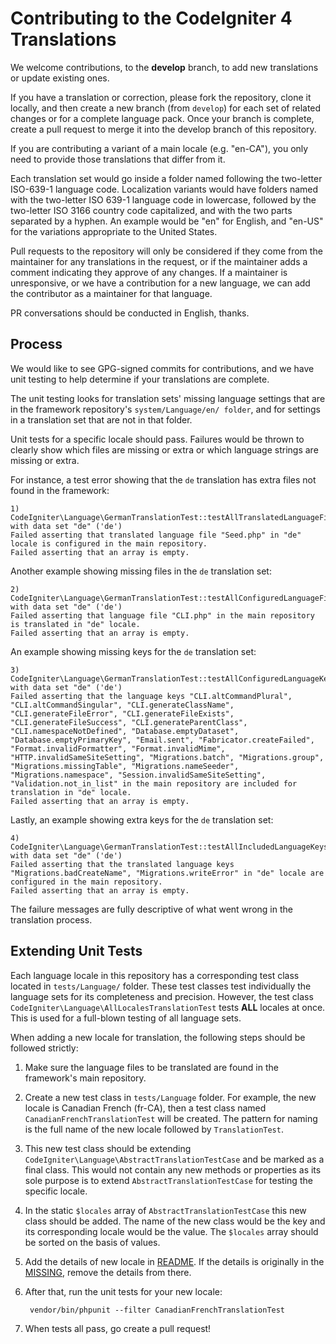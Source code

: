 # Contributing to the CodeIgniter 4 Translations

We welcome contributions, to the **develop** branch, to add new translations or update existing ones.

If you have a translation or correction, please fork the repository, clone it
locally, and then create a new branch (from `develop`) for each set of related changes
or for a complete language pack. Once your branch is complete, create a pull
request to merge it into the develop branch of this repository.

If you are contributing a variant of a main locale (e.g. "en-CA"), you
only need to provide those translations that differ from it.

Each translation set would go inside a folder named following the two-letter ISO-639-1 language code.
Localization variants would have folders named with the two-letter ISO 639-1 language code in lowercase,
followed by the two-letter ISO 3166 country code capitalized,
and with the two parts separated by a hyphen. An example would be "en" for English, and "en-US" for the
variations appropriate to the United States.

Pull requests to the repository will only be considered if they come from
the maintainer for any translations in the request, or if the maintainer
adds a comment indicating they approve of any changes.
If a maintainer is unresponsive, or we have a contribution for a new
language, we can add the contributor as a maintainer for that language.

PR conversations should be conducted in English, thanks.

## Process

We would like to see GPG-signed commits for contributions,
and we have unit testing to help determine if your translations are complete.

The unit testing looks for translation sets' missing language settings that
are in the framework repository's `system/Language/en/ folder`, and for settings
in a translation set that are not in that folder.

Unit tests for a specific locale should pass. Failures would be thrown to clearly
show which files are missing or extra or which language strings are missing or extra.

For instance, a test error showing that the `de` translation has extra files not found in the framework:

    1) CodeIgniter\Language\GermanTranslationTest::testAllTranslatedLanguageFilesAreConfigured with data set "de" ('de')
    Failed asserting that translated language file "Seed.php" in "de" locale is configured in the main repository.
    Failed asserting that an array is empty.

Another example showing missing files in the `de` translation set:

    2) CodeIgniter\Language\GermanTranslationTest::testAllConfiguredLanguageFilesAreTranslated with data set "de" ('de')
    Failed asserting that language file "CLI.php" in the main repository is translated in "de" locale.
    Failed asserting that an array is empty.

An example showing missing keys for the `de` translation set:

    3) CodeIgniter\Language\GermanTranslationTest::testAllConfiguredLanguageKeysAreIncluded with data set "de" ('de')
    Failed asserting that the language keys "CLI.altCommandPlural", "CLI.altCommandSingular", "CLI.generateClassName", "CLI.generateFileError", "CLI.generateFileExists", "CLI.generateFileSuccess", "CLI.generateParentClass", "CLI.namespaceNotDefined", "Database.emptyDataset", "Database.emptyPrimaryKey", "Email.sent", "Fabricator.createFailed", "Format.invalidFormatter", "Format.invalidMime", "HTTP.invalidSameSiteSetting", "Migrations.batch", "Migrations.group", "Migrations.missingTable", "Migrations.nameSeeder", "Migrations.namespace", "Session.invalidSameSiteSetting", "Validation.not_in_list" in the main repository are included for translation in "de" locale.
    Failed asserting that an array is empty.

Lastly, an example showing extra keys for the `de` translation set:

    4) CodeIgniter\Language\GermanTranslationTest::testAllIncludedLanguageKeysAreConfigured with data set "de" ('de')
    Failed asserting that the translated language keys "Migrations.badCreateName", "Migrations.writeError" in "de" locale are configured in the main repository.
    Failed asserting that an array is empty.

The failure messages are fully descriptive of what went wrong in the translation process.

## Extending Unit Tests

Each language locale in this repository has a corresponding test class located in `tests/Language/` folder.
These test classes test individually the language sets for its completeness and precision. However, the test
class `CodeIgniter\Language\AllLocalesTranslationTest` tests **ALL** locales at once. This is used for a
full-blown testing of all language sets.

When adding a new locale for translation, the following steps should be followed strictly:

1. Make sure the language files to be translated are found in the framework's main repository.
2. Create a new test class in `tests/Language` folder. For example, the new locale is Canadian French
(fr-CA), then a test class named `CanadianFrenchTranslationTest` will be created. The pattern for naming is
the full name of the new locale followed by `TranslationTest`.
3. This new test class should be extending `CodeIgniter\Language\AbstractTranslationTestCase` and be marked
as a final class. This would not contain any new methods or properties as its sole purpose is to extend
`AbstractTranslationTestCase` for testing the specific locale.
4. In the static `$locales` array of `AbstractTranslationTestCase` this new class should be added. The name
of the new class would be the key and its corresponding locale would be the value. The `$locales` array
should be sorted on the basis of values.
5. Add the details of new locale in [README](README.rst). If the details is originally in
the [MISSING](MISSING.rst), remove the details from there.
6. After that, run the unit tests for your new locale:

        vendor/bin/phpunit --filter CanadianFrenchTranslationTest

7. When tests all pass, go create a pull request!
